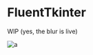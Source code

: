 # FluentTkinter

WIP
(yes, the blur is live)

![a](https://github.com/Peticali/FluentTkinter/blob/main/NKoIhn33L6.gif?raw=true)



